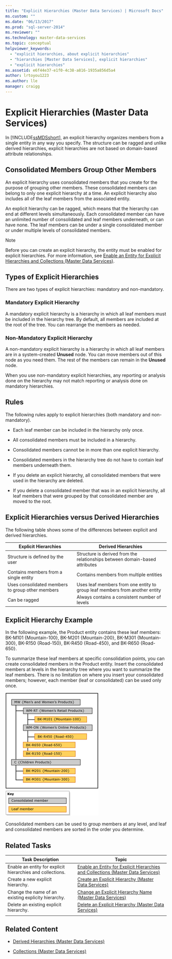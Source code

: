 ```yaml
---
title: "Explicit Hierarchies (Master Data Services) | Microsoft Docs"
ms.custom: ""
ms.date: "06/13/2017"
ms.prod: "sql-server-2014"
ms.reviewer: ""
ms.technology: master-data-services
ms.topic: conceptual
helpviewer_keywords: 
  - "explicit hierarchies, about explicit hierarchies"
  - "hierarchies [Master Data Services], explicit hierarchies"
  - "explicit hierarchies"
ms.assetid: e6f44e37-e1f0-4c38-a816-1935a856d5a4
author: lrtoyou1223
ms.author: lle
manager: craigg
---
```

# Explicit Hierarchies (Master Data Services)
  In [!INCLUDE[ssMDSshort](../includes/ssmdsshort-md.md)], an explicit hierarchy organizes members from a single entity in any way you specify. The structure can be ragged and unlike derived hierarchies, explicit hierarchies are not based on domain-based attribute relationships.  
  
## Consolidated Members Group Other Members  
 An explicit hierarchy uses consolidated members that you create for the purpose of grouping other members. These consolidated members can belong to only one explicit hierarchy at a time. An explicit hierarchy also includes all of the leaf members from the associated entity.  
  
 An explicit hierarchy can be ragged, which means that the hierarchy can end at different levels simultaneously. Each consolidated member can have an unlimited number of consolidated and leaf members underneath, or can have none. The leaf members can be under a single consolidated member or under multiple levels of consolidated members.  
  
> [!NOTE]  
>  Before you can create an explicit hierarchy, the entity must be enabled for explicit hierarchies. For more information, see [Enable an Entity for Explicit Hierarchies and Collections &#40;Master Data Services&#41;](enable-an-entity-for-explicit-hierarchies-and-collections-master-data-services.md).  
  
## Types of Explicit Hierarchies  
 There are two types of explicit hierarchies: mandatory and non-mandatory.  
  
### Mandatory Explicit Hierarchy  
 A mandatory explicit hierarchy is a hierarchy in which all leaf members must be included in the hierarchy tree. By default, all members are included at the root of the tree. You can rearrange the members as needed.  
  
### Non-Mandatory Explicit Hierarchy  
 A non-mandatory explicit hierarchy is a hierarchy in which all leaf members are in a system-created **Unused** node. You can move members out of this node as you need them. The rest of the members can remain in the **Unused** node.  
  
 When you use non-mandatory explicit hierarchies, any reporting or analysis done on the hierarchy may not match reporting or analysis done on mandatory hierarchies.  
  
## Rules  
 The following rules apply to explicit hierarchies (both mandatory and non-mandatory).  
  
-   Each leaf member can be included in the hierarchy only once.  
  
-   All consolidated members must be included in a hierarchy.  
  
-   Consolidated members cannot be in more than one explicit hierarchy.  
  
-   Consolidated members in the hierarchy tree do not have to contain leaf members underneath them.  
  
-   If you delete an explicit hierarchy, all consolidated members that were used in the hierarchy are deleted.  
  
-   If you delete a consolidated member that was in an explicit hierarchy, all leaf members that were grouped by that consolidated member are moved to the root.  
  
## Explicit Hierarchies versus Derived Hierarchies  
 The following table shows some of the differences between explicit and derived hierarchies.  
  
|Explicit Hierarchies|Derived Hierarchies|  
|--------------------------|-------------------------|  
|Structure is defined by the user|Structure is derived from the relationships between domain-based attributes|  
|Contains members from a single entity|Contains members from multiple entities|  
|Uses consolidated members to group other members|Uses leaf members from one entity to group leaf members from another entity|  
|Can be ragged|Always contains a consistent number of levels|  
  
## Explicit Hierarchy Example  
 In the following example, the Product entity contains these leaf members: BK-M101 {Mountain-100}, BK-M201 {Mountain-200}, BK-M301 {Mountain-300}, BK-R150 {Road-150}, BK-R450 {Road-450}, and BK-R650 {Road-650}.  
  
 To summarize these leaf members at specific consolidation points, you can create consolidated members in the Product entity. Insert the consolidated members at levels in the hierarchy tree where you want to summarize the leaf members. There is no limitation on where you insert your consolidated members; however, each member (leaf or consolidated) can be used only once.  
  
 ![Mountain Bike Explicit Hierarchy Example](../../2014/master-data-services/media/mds-conc-explicit-hierarchy.gif "Mountain Bike Explicit Hierarchy Example")  
  
 Consolidated members can be used to group members at any level, and leaf and consolidated members are sorted in the order you determine.  
  
## Related Tasks  
  
|Task Description|Topic|  
|----------------------|-----------|  
|Enable an entity for explicit hierarchies and collections.|[Enable an Entity for Explicit Hierarchies and Collections &#40;Master Data Services&#41;](enable-an-entity-for-explicit-hierarchies-and-collections-master-data-services.md)|  
|Create a new explicit hierarchy.|[Create an Explicit Hierarchy &#40;Master Data Services&#41;](../../2014/master-data-services/create-an-explicit-hierarchy-master-data-services.md)|  
|Change the name of an existing explicity hierarchy.|[Change an Explicit Hierarchy Name &#40;Master Data Services&#41;](../../2014/master-data-services/change-an-explicit-hierarchy-name-master-data-services.md)|  
|Delete an existing explicit hierarchy.|[Delete an Explicit Hierarchy &#40;Master Data Services&#41;](../../2014/master-data-services/delete-an-explicit-hierarchy-master-data-services.md)|  
|||  
  
## Related Content  
  
-   [Derived Hierarchies &#40;Master Data Services&#41;](../../2014/master-data-services/derived-hierarchies-master-data-services.md)  
  
-   [Collections &#40;Master Data Services&#41;](../../2014/master-data-services/collections-master-data-services.md)  
  
  
